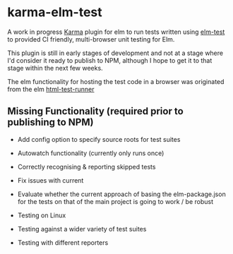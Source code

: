 
karma-elm-test
==========================

A work in progress [Karma](http://karma-runner.github.io) plugin for elm to run tests written using [elm-test](https://github.com/elm-community/elm-test) to provided CI friendly, multi-browser unit testing for Elm.

This plugin is still in early stages of development and not at a stage where I'd consider it ready to publish to NPM, although I hope to get it to that stage within the next few weeks.

The elm functionality for hosting the test code in a browser was originated from the elm [html-test-runner](https://github.com/elm-community/html-test-runner)

Missing Functionality (required prior to publishing to NPM)
------------

* Add config option to specify source roots for test suites

* Autowatch functionality (currently only runs once)

* Correctly recognising & reporting skipped tests

* Fix issues with current

* Evaluate whether the current approach of basing the elm-package.json for the tests on that of the main project is going to work / be robust

* Testing on Linux

* Testing against a wider variety of test suites

* Testing with different reporters
